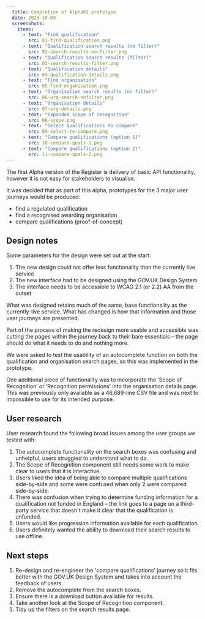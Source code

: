 ```yaml
---
  title: Completion of Alpha01 prototype
  date: 2023-10-03
  screenshots:
    items:
      - text: "Find qualification"
        src: 01-find-qualification.png
      - text: "Qualification search results (no filter)"
        src: 02-search-results-no-filter.png
      - text: "Qualification search results (filter)"
        src: 03-search-results-filter.png
      - text: "Qualification details"
        src: 04-qualification-details.png
      - text: "Find organisation"
        src: 05-find-organisation.png
      - text: "Organisation search results (no filter)"
        src: 06-org-search-nofilter.png
      - text: "Organisation details"
        src: 07-org-details.png
      - text: "Expanded scope of recognition"
        src: 08-scope.png
      - text: "Select qualifications to compare"
        src: 09-select-to-compare.png
      - text: "Compare qualifications (option 1)"
        src: 10-compare-quals-1.png
      - text: "Compare qualifications (option 2)"
        src: 11-compare-quals-2.png
---
```


The first Alpha version of the Register is delivery of basic API functionality, however it is not easy for stakeholders to visualise.

It was decided that as part of this alpha, prototypes for the 3 major user journeys would be produced:

- find a regulated qualification
- find a recognised awarding organisation
- compare qualifications (proof-of-concept)

## Design notes

Some parameters for the design were set out at the start:

1. The new design could not offer less functionality than the currently live service
1. The new interface had to be designed using the GOV.UK Design System
1. The interface needs to be accessible to WCAG 2.1 (or 2.2) AA from the outset

What was designed retains much of the same, base functionality as the currently-live service. What has changed is how that information and those user journeys are presented.

Part of the process of making the redesign more usable and accessible was cutting the pages within the journey back to their bare essentials – the page should do what it needs to do and nothing more.

We were asked to test the usability of an autocomplete function on both the qualification and organisation search pages, so this was implemented in the prototype.

One additional piece of functionality was to incorporate the ‘Scope of Recognition’ or ‘Recognition permissions’ into the organisation details page. This was previously only available as a 46,689-line CSV file and was next to impossible to use for its intended purpose.


## User research

User research found the following broad issues among the user groups we tested with:

1. The autocomplete functionality on the search boxes was confusing and unhelpful, users struggled to understand what to do.
2. The Scope of Recognition component still needs some work to make clear to users that it is interactive.
3. Users liked the idea of being able to compare multiple qualifications side-by-side and some were confused when only 2 were compared side-by-side.
4. There was confusion when trying to determine funding information for a qualification not funded in England – the link goes to a page on a third-party service that doesn't make it clear that the qualification is unfunded.
5. Users would like progression information available for each qualification.
6. Users definitely wanted the ability to download their search results to use offline.

## Next steps

1. Re-design and re-engineer the 'compare qualifications' journey so it fits better with the GOV.UK Design System and takes into account the feedback of users.
2. Remove the autocomplete from the search boxes.
3. Ensure there is a download button available for results.
4. Take another look at the Scope of Recognition component.
5. Tidy up the filters on the search results page.